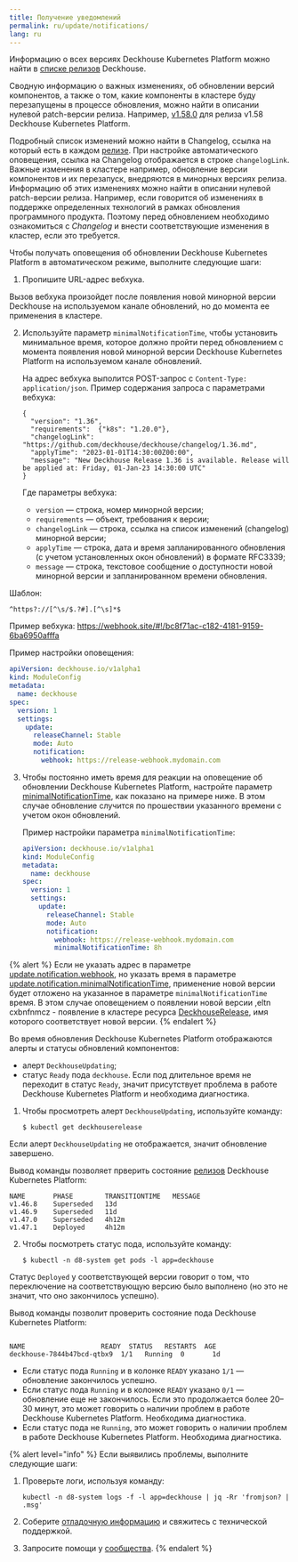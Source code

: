 ```yaml
---
title: Получение уведомлений
permalink: ru/update/notifications/
lang: ru
---
```


Информацию о всех версиях Deckhouse Kubernetes Platform можно найти в [списке релизов](https://github.com/deckhouse/deckhouse/releases) Deckhouse.

Сводную информацию о важных изменениях, об обновлении версий компонентов, а также о том, какие компоненты в кластере буду перезапущены в процессе обновления, можно найти в описании нулевой patch-версии релиза. Например, [v1.58.0](https://github.com/deckhouse/deckhouse/releases/tag/v1.58.0) для релиза v1.58 Deckhouse Kubernetes Platform.

Подробный список изменений можно найти в Changelog, ссылка на который есть в каждом [релизе](https://github.com/deckhouse/deckhouse/releases). При настройке автоматического оповещения, ссылка на Changelog отображается в строке `changelogLink`.
Важные изменения в кластере например, обновление версии компонентов и их перезапуск, внедряются в минорных версиях релиза. Информацию об этих изменениях можно найти в описании нулевой patch-версии релиза. Например, если говорится об изменениях в поддержке определенных технологий в рамках обновления программного продукта.
Поэтому перед обновлением необходимо ознакомиться с *Changelog* и внести соответствующие изменения в кластер, если это требуется.

Чтобы получать оповещения об обновлении Deckhouse Kubernetes Platform в автоматическом режиме, выполните следующие шаги:

1. Пропишите URL-адрес вебхука.

Вызов вебхука произойдет после появления новой минорной версии Deckhouse на используемом канале обновлений, но до момента ее применения в кластере.

2. Используйте параметр `minimalNotificationTime`, чтобы установить минимальное время, которое должно пройти перед обновлением с момента появления новой минорной версии Deckhouse Kubernetes Platform на используемом канале обновлений.

   На адрес вебхука выполится POST-запрос с `Content-Type: application/json`. Пример содержания запроса с параметрами вебхука:

   ```
   {
     "version": "1.36",
     "requirements":  {"k8s": "1.20.0"},
     "changelogLink": "https://github.com/deckhouse/deckhouse/changelog/1.36.md",
     "applyTime": "2023-01-01T14:30:00Z00:00",
     "message": "New Deckhouse Release 1.36 is available. Release will be applied at: Friday, 01-Jan-23 14:30:00 UTC"
   }
   ```

   Где параметры вебхука:

   * `version` — строка, номер минорной версии;
   * `requirements` — объект, требования к версии;
   * `changelogLink` — строка, ссылка на список изменений (changelog) минорной версии;
   * `applyTime` — строка, дата и время запланированного обновления (с учетом установленных окон обновлений) в формате RFC3339;
   * `message` — строка, текстовое сообщение о доступности новой минорной версии и запланированном времени обновления.

Шаблон:

```
^https?://[^\s/$.?#].[^\s]*$
```
Пример вебхука: https://webhook.site/#!/bc8f71ac-c182-4181-9159-6ba6950afffa

Пример настройки оповещения:

```yaml
apiVersion: deckhouse.io/v1alpha1
kind: ModuleConfig
metadata:
  name: deckhouse
spec:
  version: 1
  settings:
    update:
      releaseChannel: Stable
      mode: Auto
      notification:
        webhook: https://release-webhook.mydomain.com
```

3. Чтобы постоянно иметь время для реакции на оповещение об обновлении Deckhouse Kubernetes Platform, настройте параметр [minimalNotificationTime](configuration.html#parameters-update-notification-minimalnotificationtime), как показано на примере ниже. В этом случае обновление случится по прошествии указанного времени с учетом окон обновлений.

   Пример настройки параметра `minimalNotificationTime`:

   ```yaml
   apiVersion: deckhouse.io/v1alpha1
   kind: ModuleConfig
   metadata:
     name: deckhouse
   spec:
     version: 1
     settings:
       update:
         releaseChannel: Stable
         mode: Auto
         notification:
           webhook: https://release-webhook.mydomain.com
           minimalNotificationTime: 8h
   ```

{% alert %}
Если не указать адрес в параметре [update.notification.webhook](configuration.html#parameters-update-notification-webhook), но указать время в параметре [update.notification.minimalNotificationTime](configuration.html#parameters-update-notification-minimalnotificationtime), применение новой версии будет отложено на указанное в параметре `minimalNotificationTime` время. В этом случае оповещением о появлении новой версии ,eltn cxbnfnmcz - появление в кластере ресурса [DeckhouseRelease](cr.html#deckhouserelease), имя которого соответствует новой версии.
{% endalert %}

Во время обновления Deckhouse Kubernetes Platform отображаются алерты и статусы обновлений компонентов:

- алерт `DeckhouseUpdating`;
- статус `Ready` пода `deckhouse`. Если под длительное время не переходит в статус `Ready`, значит присутствует проблема в работе Deckhouse Kubernetes Platform и необходима диагностика.

1. Чтобы просмотреть алерт `DeckhouseUpdating`, используйте команду:

   ```shell
   $ kubectl get deckhouserelease
   ```

Если алерт `DeckhouseUpdating` не отображается, значит обновление завершено.

Вывод команды позволяет прверить состояние [релизов](modules/002-deckhouse/cr.html#deckhouserelease) Deckhouse Kubernetes Platform:

```console
NAME       PHASE        TRANSITIONTIME   MESSAGE
v1.46.8    Superseded   13d              
v1.46.9    Superseded   11d              
v1.47.0    Superseded   4h12m            
v1.47.1    Deployed     4h12m            
```

2. Чтобы посмотреть статус пода, используйте команду:

   ```shell
   $ kubectl -n d8-system get pods -l app=deckhouse
   ```

Статус `Deployed` у соответствующей версии говорит о том, что переключение на соответствующую версию было выполнено (но это не значит, что оно закончилось успешно).

Вывод команды позволит проверить состояние пода Deckhouse Kubernetes Platform:

```shell

NAME                   READY  STATUS   RESTARTS  AGE
deckhouse-7844b47bcd-qtbx9  1/1   Running  0       1d
```

* Если статус пода `Running` и в колонке `READY` указано `1/1` — обновление закончилось успешно.
* Если статус пода `Running` и в колонке `READY` указано `0/1` — обновление еще не закончилось. Если это продолжается более 20–30 минут, это может говорить о наличии проблем в работе Deckhouse Kubernetes Platform. Необходима диагностика.
* Если статус пода не `Running`, это может говорить о наличии проблем в работе Deckhouse Kubernetes Platform. Необходима диагностика.

{% alert level="info" %}
Если выявились проблемы, выполните следующие шаги:

1. Проверьте логи, используя команду:

   ```shell
   kubectl -n d8-system logs -f -l app=deckhouse | jq -Rr 'fromjson? | .msg'
   ```

2. Соберите [отладочную информацию](modules/002-deckhouse/faq.html#как-собрать-информацию-для-отладки) и свяжитесь с технической поддержкой.
3. Запросите помощи у [сообщества](https://deckhouse.ru/community/about.html).
{% endalert %}
